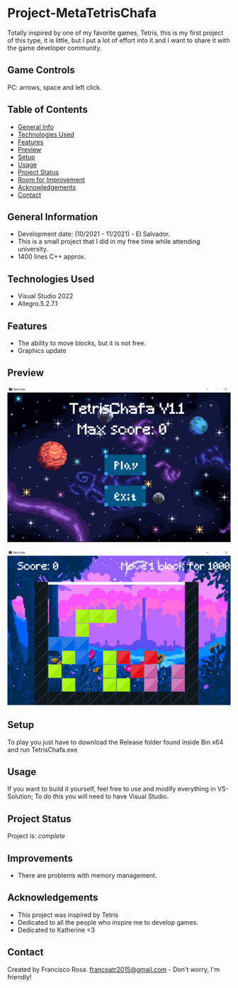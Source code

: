 # Project-MetaTetrisChafa
Totally inspired by one of my favorite games, Tetris, this is my first project of this type, it is little, but I put a lot of effort into it and
I want to share it with the game developer community.

## Game Controls
PC: arrows, space and left click.

## Table of Contents
* [General Info](#general-information)
* [Technologies Used](#technologies-used)
* [Features](#features)
* [Preview](#preview)
* [Setup](#setup)
* [Usage](#usage)
* [Project Status](#project-status)
* [Room for Improvement](#room-for-improvement)
* [Acknowledgements](#acknowledgements)
* [Contact](#contact)


## General Information
- Development date: (10/2021 - 11/2021) - El Salvador.
- This is a small project that I did in my free time while attending university.
- 1400 lines C++ approx.


## Technologies Used
- Visual Studio 2022
- Allegro.5.2.7.1


## Features
- The ability to move blocks, but it is not free.
- Graphics update


## Preview
![Preview](./img/preview1.png)

![Preview](./img/preview2.png)


## Setup
To play you just have to download the Release folder found inside Bin x64 and run TetrisChafa.exe

## Usage
If you want to build it yourself, feel free to use and modify everything in VS-Solution; To do this you will need to have Visual Studio.


## Project Status
Project is: _complete_


## Improvements
- There are problems with memory management.


## Acknowledgements
- This project was inspired by Tetris
- Dedicated to all the people who inspire me to develop games.
- Dedicated to Katherine <3


## Contact
Created by Francisco Rosa.
<a href="mailto:francoatr2015@gmail.com">francoatr2015@gmail.com</a> - Don't worry, I'm friendly!
